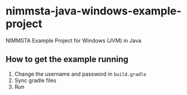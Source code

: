# nimmsta-java-windows-example-project
NIMMSTA Example Project for Windows (JVM) in Java

## How to get the example running
1. Change the username and password in `build.gradle`
2. Sync gradle files
3. Run
